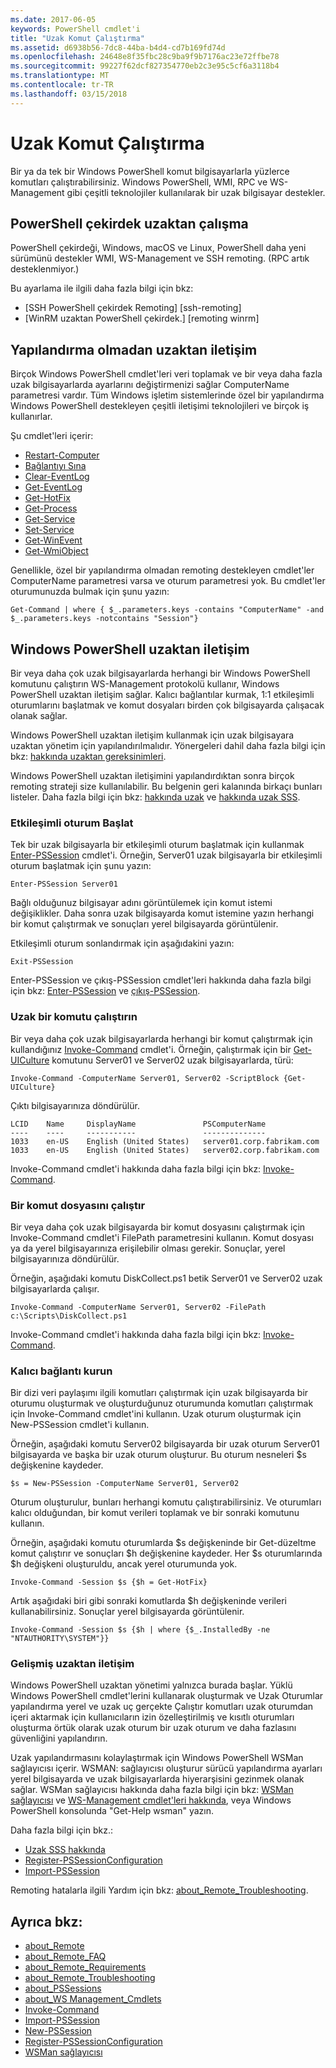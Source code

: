 ```yaml
---
ms.date: 2017-06-05
keywords: PowerShell cmdlet'i
title: "Uzak Komut Çalıştırma"
ms.assetid: d6938b56-7dc8-44ba-b4d4-cd7b169fd74d
ms.openlocfilehash: 24648e8f35fbc28c9ba9f9b7176ac23e72ffbe78
ms.sourcegitcommit: 99227f62dcf827354770eb2c3e95c5cf6a3118b4
ms.translationtype: MT
ms.contentlocale: tr-TR
ms.lasthandoff: 03/15/2018
---
```

# <a name="running-remote-commands"></a>Uzak Komut Çalıştırma

Bir ya da tek bir Windows PowerShell komut bilgisayarlarla yüzlerce komutları çalıştırabilirsiniz. Windows PowerShell, WMI, RPC ve WS-Management gibi çeşitli teknolojiler kullanılarak bir uzak bilgisayar destekler.

## <a name="remoting-in-powershell-core"></a>PowerShell çekirdek uzaktan çalışma

PowerShell çekirdeği, Windows, macOS ve Linux, PowerShell daha yeni sürümünü destekler WMI, WS-Management ve SSH remoting.
(RPC artık desteklenmiyor.)

Bu ayarlama ile ilgili daha fazla bilgi için bkz:

* [SSH PowerShell çekirdek Remoting] [ssh-remoting]
* [WinRM uzaktan PowerShell çekirdek.] [remoting winrm]

## <a name="remoting-without-configuration"></a>Yapılandırma olmadan uzaktan iletişim
Birçok Windows PowerShell cmdlet'leri veri toplamak ve bir veya daha fazla uzak bilgisayarlarda ayarlarını değiştirmenizi sağlar ComputerName parametresi vardır. Tüm Windows işletim sistemlerinde özel bir yapılandırma Windows PowerShell destekleyen çeşitli iletişimi teknolojileri ve birçok iş kullanırlar.

Şu cmdlet'leri içerir:

* [Restart-Computer](https://go.microsoft.com/fwlink/?LinkId=821625)
* [Bağlantıyı Sına](https://go.microsoft.com/fwlink/?LinkId=821646)
* [Clear-EventLog](https://go.microsoft.com/fwlink/?LinkId=821568)
* [Get-EventLog](https://go.microsoft.com/fwlink/?LinkId=821585)
* [Get-HotFix](https://go.microsoft.com/fwlink/?LinkId=821586)
* [Get-Process](https://go.microsoft.com/fwlink/?linkid=821590)
* [Get-Service](https://go.microsoft.com/fwlink/?LinkId=821593)
* [Set-Service](https://go.microsoft.com/fwlink/?LinkId=821633)
* [Get-WinEvent](https://go.microsoft.com/fwlink/?linkid=821529)
* [Get-WmiObject](https://go.microsoft.com/fwlink/?LinkId=821595)

Genellikle, özel bir yapılandırma olmadan remoting destekleyen cmdlet'ler ComputerName parametresi varsa ve oturum parametresi yok. Bu cmdlet'ler oturumunuzda bulmak için şunu yazın:

```
Get-Command | where { $_.parameters.keys -contains "ComputerName" -and $_.parameters.keys -notcontains "Session"}
```

## <a name="windows-powershell-remoting"></a>Windows PowerShell uzaktan iletişim
Bir veya daha çok uzak bilgisayarlarda herhangi bir Windows PowerShell komutunu çalıştırın WS-Management protokolü kullanır, Windows PowerShell uzaktan iletişim sağlar. Kalıcı bağlantılar kurmak, 1:1 etkileşimli oturumlarını başlatmak ve komut dosyaları birden çok bilgisayarda çalışacak olanak sağlar.

Windows PowerShell uzaktan iletişim kullanmak için uzak bilgisayara uzaktan yönetim için yapılandırılmalıdır. Yönergeleri dahil daha fazla bilgi için bkz: [hakkında uzaktan gereksinimleri](https://technet.microsoft.com/library/dd315349.aspx).

Windows PowerShell uzaktan iletişimini yapılandırdıktan sonra birçok remoting strateji size kullanılabilir. Bu belgenin geri kalanında birkaçı bunları listeler. Daha fazla bilgi için bkz: [hakkında uzak](https://technet.microsoft.com/library/dd347744.aspx) ve [hakkında uzak SSS](https://technet.microsoft.com/library/dd347744.aspx).

### <a name="start-an-interactive-session"></a>Etkileşimli oturum Başlat
Tek bir uzak bilgisayarla bir etkileşimli oturum başlatmak için kullanmak [Enter-PSSession](https://go.microsoft.com/fwlink/?LinkId=821477) cmdlet'i.
Örneğin, Server01 uzak bilgisayarla bir etkileşimli oturum başlatmak için şunu yazın:

```
Enter-PSSession Server01
```

Bağlı olduğunuz bilgisayar adını görüntülemek için komut istemi değişiklikler. Daha sonra uzak bilgisayarda komut istemine yazın herhangi bir komut çalıştırmak ve sonuçları yerel bilgisayarda görüntülenir.

Etkileşimli oturum sonlandırmak için aşağıdakini yazın:

```
Exit-PSSession
```

Enter-PSSession ve çıkış-PSSession cmdlet'leri hakkında daha fazla bilgi için bkz: [Enter-PSSession](https://go.microsoft.com/fwlink/?LinkId=821477) ve [çıkış-PSSession](https://go.microsoft.com/fwlink/?LinkID=821478).

### <a name="run-a-remote-command"></a>Uzak bir komutu çalıştırın
Bir veya daha çok uzak bilgisayarlarda herhangi bir komut çalıştırmak için kullandığınız [Invoke-Command](https://go.microsoft.com/fwlink/?LinkId=821493) cmdlet'i.
Örneğin, çalıştırmak için bir [Get-UICulture](https://go.microsoft.com/fwlink/?LinkId=821806) komutunu Server01 ve Server02 uzak bilgisayarlarda, türü:

```
Invoke-Command -ComputerName Server01, Server02 -ScriptBlock {Get-UICulture}
```

Çıktı bilgisayarınıza döndürülür.

```
LCID    Name     DisplayName               PSComputerName
----    ----     -----------               --------------
1033    en-US    English (United States)   server01.corp.fabrikam.com
1033    en-US    English (United States)   server02.corp.fabrikam.com
```
Invoke-Command cmdlet'i hakkında daha fazla bilgi için bkz: [Invoke-Command](https://go.microsoft.com/fwlink/?LinkId=821493).

### <a name="run-a-script"></a>Bir komut dosyasını çalıştır
Bir veya daha çok uzak bilgisayarda bir komut dosyasını çalıştırmak için Invoke-Command cmdlet'i FilePath parametresini kullanın. Komut dosyası ya da yerel bilgisayarınıza erişilebilir olması gerekir. Sonuçlar, yerel bilgisayarınıza döndürülür.

Örneğin, aşağıdaki komutu DiskCollect.ps1 betik Server01 ve Server02 uzak bilgisayarlarda çalışır.

```
Invoke-Command -ComputerName Server01, Server02 -FilePath c:\Scripts\DiskCollect.ps1
```

Invoke-Command cmdlet'i hakkında daha fazla bilgi için bkz: [Invoke-Command](https://go.microsoft.com/fwlink/?LinkId=821493).

### <a name="establish-a-persistent-connection"></a>Kalıcı bağlantı kurun
Bir dizi veri paylaşımı ilgili komutları çalıştırmak için uzak bilgisayarda bir oturumu oluşturmak ve oluşturduğunuz oturumunda komutları çalıştırmak için Invoke-Command cmdlet'ini kullanın. Uzak oturum oluşturmak için New-PSSession cmdlet'i kullanın.

Örneğin, aşağıdaki komutu Server02 bilgisayarda bir uzak oturum Server01 bilgisayarda ve başka bir uzak oturum oluşturur. Bu oturum nesneleri $s değişkenine kaydeder.

```
$s = New-PSSession -ComputerName Server01, Server02
```

Oturum oluşturulur, bunları herhangi komutu çalıştırabilirsiniz. Ve oturumları kalıcı olduğundan, bir komut verileri toplamak ve bir sonraki komutunu kullanın.

Örneğin, aşağıdaki komutu oturumlarda $s değişkeninde bir Get-düzeltme komut çalıştırır ve sonuçları $h değişkenine kaydeder. Her $s oturumlarında $h değişkeni oluşturuldu, ancak yerel oturumunda yok.

```
Invoke-Command -Session $s {$h = Get-HotFix}
```

Artık aşağıdaki biri gibi sonraki komutlarda $h değişkeninde verileri kullanabilirsiniz. Sonuçlar yerel bilgisayarda görüntülenir.

```
Invoke-Command -Session $s {$h | where {$_.InstalledBy -ne "NTAUTHORITY\SYSTEM"}}
```

### <a name="advanced-remoting"></a>Gelişmiş uzaktan iletişim
Windows PowerShell uzaktan yönetimi yalnızca burada başlar. Yüklü Windows PowerShell cmdlet'lerini kullanarak oluşturmak ve Uzak Oturumlar yapılandırma yerel ve uzak uç gerçekte Çalıştır komutları uzak oturumdan içeri aktarmak için kullanıcıların izin özelleştirilmiş ve kısıtlı oturumları oluşturma örtük olarak uzak oturum bir uzak oturum ve daha fazlasını güvenliğini yapılandırın.

Uzak yapılandırmasını kolaylaştırmak için Windows PowerShell WSMan sağlayıcısı içerir. WSMAN: sağlayıcısı oluşturur sürücü yapılandırma ayarları yerel bilgisayarda ve uzak bilgisayarlarda hiyerarşisini gezinmek olanak sağlar.
WSMan sağlayıcısı hakkında daha fazla bilgi için bkz: [WSMan sağlayıcısı](https://technet.microsoft.com/en-us/library/dd819476.aspx) ve [WS-Management cmdlet'leri hakkında](https://technet.microsoft.com/en-us/library/dd819481.aspx), veya Windows PowerShell konsolunda "Get-Help wsman" yazın.

Daha fazla bilgi için bkz.:
- [Uzak SSS hakkında](https://technet.microsoft.com/en-us/library/dd315359.aspx)
- [Register-PSSessionConfiguration](https://go.microsoft.com/fwlink/?LinkId=821508)
- [Import-PSSession](https://go.microsoft.com/fwlink/?LinkId=821821)

Remoting hatalarla ilgili Yardım için bkz: [about_Remote_Troubleshooting](https://technet.microsoft.com/en-us/library/dd347642.aspx).

## <a name="see-also"></a>Ayrıca bkz:
- [about_Remote](https://technet.microsoft.com/en-us/library/9b4a5c87-9162-4adf-bdfe-fbc80b9b8970)
- [about_Remote_FAQ](https://technet.microsoft.com/en-us/library/e23702fd-9415-4a98-9975-390a4d3adc42)
- [about_Remote_Requirements](https://technet.microsoft.com/en-us/library/da213949-134c-4741-b307-81f4492ba1bd)
- [about_Remote_Troubleshooting](https://technet.microsoft.com/en-us/library/2f890148-8578-49ed-85ea-79a489dd6317)
- [about_PSSessions](https://technet.microsoft.com/en-us/library/7a9b4e0e-fa1b-47b0-92f6-6e2995d70acb)
- [about_WS Management_Cmdlets](https://technet.microsoft.com/en-us/library/6ed3370a-ea10-45a5-9493-696aeace27ed)
- [Invoke-Command](https://go.microsoft.com/fwlink/?LinkId=821493)
- [Import-PSSession](https://go.microsoft.com/fwlink/?LinkId=821821)
- [New-PSSession](https://go.microsoft.com/fwlink/?LinkId=821498)
- [Register-PSSessionConfiguration](https://go.microsoft.com/fwlink/?LinkId=821508)
- [WSMan sağlayıcısı](https://technet.microsoft.com/en-us/library/66fe1241-e08f-49ca-832f-a84c33ca8735)

[wsman-remoting]: WSMan-Remoting-in-PowerShell-Core.md
[ssh-resmoting]: SSH-Remoting-in-PowerShell-Core.md
